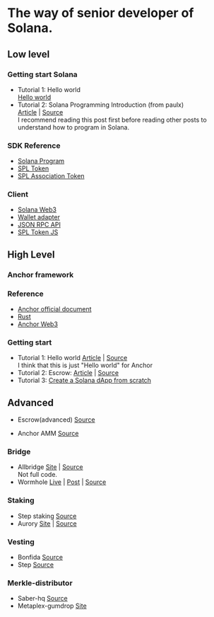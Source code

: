 # The way of senior developer of Solana.

## Low level
### Getting start Solana
- Tutorial 1: Hello world \
[Hello world](https://github.com/solana-labs/example-helloworld)
- Tutorial 2: Solana Programming Introduction (from paulx)\
[Article](https://paulx.dev/blog/2021/01/14/programming-on-solana-an-introduction/) | [Source](https://github.com/paul-schaaf/solana-escrow) \
  I recommend reading this post first before reading other posts to understand how to program in Solana.

### SDK Reference
- [Solana Program](https://docs.rs/solana-program/1.8.3/solana_program/)
- [SPL Token](https://docs.rs/spl-token/latest/spl_token/)
- [SPL Association Token](https://docs.rs/spl-associated-token-account/1.0.3/spl_associated_token_account/)

### Client
- [Solana Web3](https://solana-labs.github.io/solana-web3.js/)
- [Wallet adapter](https://solana-labs.github.io/wallet-adapter/)
- [JSON RPC API](https://docs.solana.com/developing/clients/jsonrpc-api)
- [SPL Token JS](https://github.com/solana-labs/solana-program-library/tree/master/token/js)

## High Level
### Anchor framework

### Reference
- [Anchor official document](https://project-serum.github.io/anchor/getting-started/introduction.html) 
- [Rust](https://docs.rs/anchor-lang/0.18.2/anchor_lang/)
- [Anchor Web3](https://project-serum.github.io/anchor/ts/index.html)

### Getting start
- Tutorial 1: Hello world
  [Article](https://dev.to/dabit3/the-complete-guide-to-full-stack-solana-development-with-react-anchor-rust-and-phantom-3291)  |
  [Source](https://github.com/dabit3/complete-guide-to-full-stack-solana-development) \
  I think that this is just "Hello world" for Anchor
- Tutorial 2: Escrow: [Article](https://hackmd.io/@ironaddicteddog/solana-anchor-escrow) | 
[Source](https://github.com/ironaddicteddog/anchor-escrow) 
- Tutorial 3: [Create a Solana dApp from scratch](https://lorisleiva.com/create-a-solana-dapp-from-scratch)

## Advanced
- Escrow(advanced) [Source](https://github.com/cqfd/quidproquo) 

- Anchor AMM [Source](https://github.com/ironaddicteddog/anchor-amm) 

### Bridge 
- Allbridge [Site](https://allbridge.io/) | 
  [Source](https://github.com/allbridge-io) \
  Not full code.
- Wormhole [Live](https://wormholebridge.com/#/) 
  | [Post](https://wormholecrypto.medium.com/) 
  | [Source](https://github.com/certusone/wormhole)


### Staking
- Step staking
  [Source](https://github.com/step-finance/step-staking)
- Aurory 
  [Site](https://app.aurory.io/staking) |
  [Source](https://github.com/Aurory-Game/aurory-staking)

### Vesting
- Bonfida
  [Source](https://github.com/Bonfida/token-vesting)
- Step
  [Source](https://github.com/step-finance/token-vesting)

### Merkle-distributor
- Saber-hq
  [Source](https://github.com/saber-hq/merkle-distributor)
- Metaplex-gumdrop
  [Site](https://docs.metaplex.com/airdrops/create-gumdrop)
 